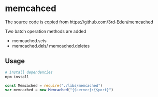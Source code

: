 # memcahced

The source code is copied from https://github.com/3rd-Eden/memcached

Two batch operation methods are added
- memcached.sets
- memcached.dels/ memcached.deletes


## Usage
```bash
# install dependencies
npm install
```

```javascript
const Memcached = require("./libs/memcached")
var memcached = new Memcached("{$server}:{$port}")
```
